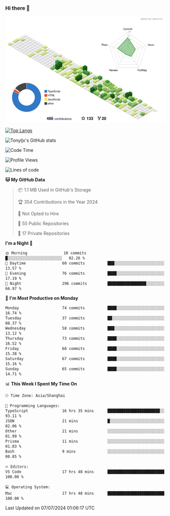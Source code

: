 ### Hi there 👋

![](./profile-3d-contrib/profile-green-animate.svg)

 

[![Top Langs](https://github-readme-stats.vercel.app/api/top-langs/?username=tonyljx)](https://github.com/anuraghazra/github-readme-stats)

![Tonyljx's GitHub stats](https://github-readme-stats.vercel.app/api?username=tonyljx&theme=default&show_icons=true)

 

<!--START_SECTION:waka-->
![Code Time](http://img.shields.io/badge/Code%20Time-447%20hrs%2053%20mins-blue)

![Profile Views](http://img.shields.io/badge/Profile%20Views-4-blue)

![Lines of code](https://img.shields.io/badge/From%20Hello%20World%20I%27ve%20Written-589.6%20thousand%20lines%20of%20code-blue)

**🐱 My GitHub Data** 

> 📦 1.1 MB Used in GitHub's Storage 
 > 
> 🏆 354 Contributions in the Year 2024
 > 
> 🚫 Not Opted to Hire
 > 
> 📜 55 Public Repositories 
 > 
> 🔑 17 Private Repositories 
 > 
**I'm a Night 🦉** 

```text
🌞 Morning                10 commits          █░░░░░░░░░░░░░░░░░░░░░░░░   02.26 % 
🌆 Daytime                60 commits          ███░░░░░░░░░░░░░░░░░░░░░░   13.57 % 
🌃 Evening                76 commits          ████░░░░░░░░░░░░░░░░░░░░░   17.19 % 
🌙 Night                  296 commits         █████████████████░░░░░░░░   66.97 % 
```
📅 **I'm Most Productive on Monday** 

```text
Monday                   74 commits          ████░░░░░░░░░░░░░░░░░░░░░   16.74 % 
Tuesday                  37 commits          ██░░░░░░░░░░░░░░░░░░░░░░░   08.37 % 
Wednesday                58 commits          ███░░░░░░░░░░░░░░░░░░░░░░   13.12 % 
Thursday                 73 commits          ████░░░░░░░░░░░░░░░░░░░░░   16.52 % 
Friday                   68 commits          ████░░░░░░░░░░░░░░░░░░░░░   15.38 % 
Saturday                 67 commits          ████░░░░░░░░░░░░░░░░░░░░░   15.16 % 
Sunday                   65 commits          ████░░░░░░░░░░░░░░░░░░░░░   14.71 % 
```


📊 **This Week I Spent My Time On** 

```text
🕑︎ Time Zone: Asia/Shanghai

💬 Programming Languages: 
TypeScript               16 hrs 35 mins      ███████████████████████░░   93.11 % 
JSON                     21 mins             █░░░░░░░░░░░░░░░░░░░░░░░░   02.06 % 
Other                    21 mins             ░░░░░░░░░░░░░░░░░░░░░░░░░   01.99 % 
Prisma                   11 mins             ░░░░░░░░░░░░░░░░░░░░░░░░░   01.03 % 
Bash                     9 mins              ░░░░░░░░░░░░░░░░░░░░░░░░░   00.85 % 

🔥 Editors: 
VS Code                  17 hrs 48 mins      █████████████████████████   100.00 % 

💻 Operating System: 
Mac                      17 hrs 48 mins      █████████████████████████   100.00 % 
```


 Last Updated on 07/07/2024 01:06:17 UTC
<!--END_SECTION:waka-->
